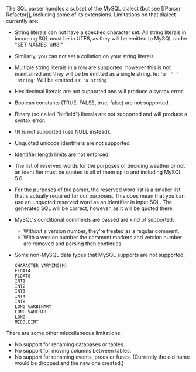 The SQL parser handles a subset of the MySQL dialect (but see [[Parser
Refactor]], including some of its extensions.  Limitations on that dialect
currently are:

* String literals can not have a specfied character set.  All string
  literals in incoming SQL must be in UTF8, as they will be emitted to
  MySQL under "SET NAMES 'utf8'"

* Similarly, you can not set a collation on your string literals.

* Multiple string literals in a row are supported, however this is not
  maintained and they will be be emitted as a single string.  Ie:
      `'a' ' ' 'string'`
  Will be emitted as:
      `'a string'`

* Hexidecimal literals are not supported and will produce a syntax error.

* Boolean constants (TRUE, FALSE, true, false) are not supported.

* Binary (so called "bitfield") literals are not supported and will
  produce a syntax error.

* \N is not supported (use NULL instead).

* Unquoted unicode identifiers are not supported.

* Identifier length limits are not enforced.

* The list of reserved words for the purposes of deciding weather or not
  an identifier must be quoted is all of them up to and including MySQL 5.6.

* For the purposes of the parser, the reserved word list is a smaller list
  that's actually required for our purposes.  This does mean that you can
  use an unquoted reserved word as an identifier in input SQL.  The
  generated SQL will be correct, however, as it will be quoted there.

* MySQL's conditional comments are passed are kind of supported:
  * Without a version number, they're treated as a regular comment.
  * With a version number the comment markers and version number are
    removed and parsing then continues.

* Some non-MySQL data types that MySQL supports are not supported:

      CHARACTER VARYING(M)
      FLOAT4
      FLOAT8
      INT1
      INT2
      INT3
      INT4
      INT8
      LONG VARBINARY
      LONG VARCHAR
      LONG
      MIDDLEINT

There are some other miscellaneous limitations:

* No support for renaming databases or tables.
* No support for moving columns between tables.
* No support for renaming events, procs or funcs. (Currently the old name would be dropped and the new one created.)
